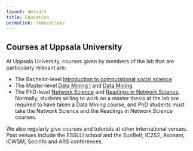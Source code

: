 ```yaml
---
layout: default
title: Education
permalink: /education/
---
```


## Courses at Uppsala University

At Uppsala University, courses given by members of the lab that are particularly relevant are:
* The Bachelor-level [Introduction to computational social science](http://www.uu.se/en/admissions/master/selma/kursplan/?kKod=1DLxxx)
* The Master-level [Data Mining I](http://www.uu.se/en/admissions/master/selma/kursplan/?kKod=1DL360) and [Data Mining](http://www.uu.se/en/admissions/master/selma/kursplan/?kKod=1DL370)
* The PhD-level [Network Science](../netsciphd/netsciphd2020) and [Readings in Network Science](../netsciphd/netscireadings2018).
Normally, students willing to work on a master thesis at the lab are required to have taken a Data Mining course, and PhD students must take the Network Science and the Readings in Network Science courses. 

We also regularly give courses and tutorials at other international venues. Past venues include the ESSLLI school and the SunBelt, IC2S2, Asonam, ICWSM, SocInfo and ARS conferences.
